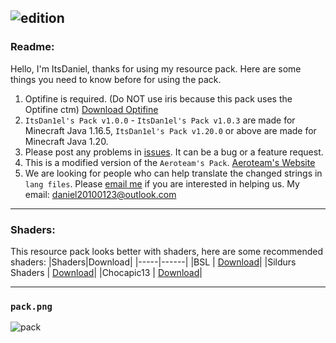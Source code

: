 ![edition](https://github.com/ItsDan1el/ItsDan1el_Pack/assets/111002559/013f068c-a817-455a-89e7-8913eed6862a)
---------------------------------------------------------------------------------------
### Readme:

Hello, I'm ItsDaniel, thanks for using my resource pack. Here are some things you need to know before for using the pack.

1. Optifine is required. (Do NOT use iris because this pack uses the Optifine ctm) [Download Optifine](https://optifine.net/downloads)
2. `ItsDan1el's Pack v1.0.0` - `ItsDan1el's Pack v1.0.3` are made for Minecraft Java 1.16.5, `ItsDan1el's Pack v1.20.0` or above are made for Minecraft Java 1.20.
3. Please post any problems in [issues](https://github.com/ItsDan1el/ItsDan1el_Pack/issues). It can be a bug or a feature request.
4. This is a modified version of the `Aeroteam's Pack`. [Aeroteam's Website](aeroteam.org)
5. We are looking for people who can help translate the changed strings in `lang files`. Please [email me](mailto:daniel20100123@outlook.com) if you are interested in helping us. My email: daniel20100123@outlook.com
--------------------------------------------------------------------------------------  
### Shaders:

This resource pack looks better with shaders, here are some recommended shaders:
|Shaders|Download|
|-----|------|
|BSL | [Download](https://www.bslshaders.com/download/)|
|Sildurs Shaders | [Download](https://sildurs-shaders.github.io/)|
|Chocapic13 | [Download](https://www.curseforge.com/minecraft/customization/chocapic13-shaders)|

---
### `pack.png`
![pack](https://github.com/ItsDan1el/ItsDan1el_Pack/assets/111002559/03d6f769-539f-4150-ba19-171c7e545c9f)

